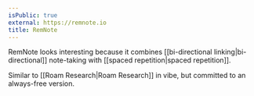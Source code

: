 ```yaml
---
isPublic: true
external: https://remnote.io
title: RemNote
---
```


RemNote looks interesting because it combines [[bi-directional linking|bi-directional]] note-taking with [[spaced repetition|spaced repetition]].

Similar to [[Roam Research|Roam Research]] in vibe, but committed to an always-free version.